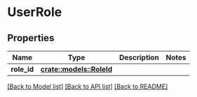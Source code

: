 # UserRole

## Properties

Name | Type | Description | Notes
------------ | ------------- | ------------- | -------------
**role_id** | [**crate::models::RoleId**](roleId.md) |  | 

[[Back to Model list]](./README.md#documentation-for-models) [[Back to API list]](./README.md#documentation-for-api-endpoints) [[Back to README]](./README.md)


